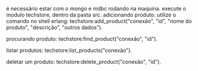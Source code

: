 é necessário estar com o mongo e mdbc rodando na maquina.
execute o modulo techstore, dentro da pasta src.
adicionando produto:
utilize o comando no shell erlang:
techstore:add_product("conexão", "id", "nome do produto", "descrição", "outros dados").

procurando produto:
techstore:find_product("conexão", "id").

listar produtos:
techstore:list_products("conexão").

deletar um produto:
techstore:delete_product("conexão", "id").
